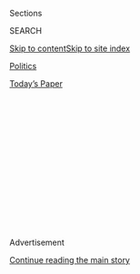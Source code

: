 <div id="app">

<div>

<div>

<div>

<div class="NYTAppHideMasthead css-1q2w90k e1suatyy0">

<div class="section css-ui9rw0 e1suatyy2">

<div class="css-eph4ug er09x8g0">

<div class="css-6n7j50">

</div>

<span class="css-1dv1kvn">Sections</span>

<div class="css-10488qs">

<span class="css-1dv1kvn">SEARCH</span>

</div>

[Skip to content](#site-content)[Skip to site
index](#site-index)

</div>

<div id="masthead-section-label" class="css-1wr3we4 eaxe0e00">

[Politics](https://www.nytimes3xbfgragh.onion/section/politics)

</div>

<div class="css-10698na e1huz5gh0">

</div>

</div>

<div id="masthead-bar-one" class="section hasLinks css-15hmgas e1csuq9d3">

<div class="css-uqyvli e1csuq9d0">

</div>

<div class="css-1uqjmks e1csuq9d1">

</div>

<div class="css-9e9ivx">

[](https://myaccount.nytimes3xbfgragh.onion/auth/login?response_type=cookie&client_id=vi)

</div>

<div class="css-1bvtpon e1csuq9d2">

[Today’s
Paper](https://www.nytimes3xbfgragh.onion/section/todayspaper)

</div>

</div>

</div>

</div>

<div data-aria-hidden="false">

<div id="site-content" data-role="main">

<div>

<div class="css-1aor85t" style="opacity:0.000000001;z-index:-1;visibility:hidden">

<div class="css-1hqnpie">

<div class="css-epjblv">

<span class="css-17xtcya">[Politics](/section/politics)</span><span class="css-x15j1o">|</span><span class="css-fwqvlz">Supreme
Court Allows Antitrust Lawsuit Against Apple to
Proceed</span>

</div>

<div class="css-k008qs">

<div class="css-1iwv8en">

<span class="css-18z7m18"></span>

<div>

</div>

</div>

<span class="css-1n6z4y">https://nyti.ms/30dcPeE</span>

<div class="css-1705lsu">

<div class="css-4xjgmj">

<div class="css-4skfbu" data-role="toolbar" data-aria-label="Social Media Share buttons, Save button, and Comments Panel with current comment count" data-testid="share-tools">

  - 
  - 
  - 
  - 
    
    <div class="css-6n7j50">
    
    </div>

  - 
  - 

</div>

</div>

</div>

</div>

</div>

</div>

<div id="NYT_TOP_BANNER_REGION" class="css-13pd83m">

</div>

<div id="top-wrapper" class="css-1sy8kpn">

<div id="top-slug" class="css-l9onyx">

Advertisement

</div>

[Continue reading the main
story](#after-top)

<div class="ad top-wrapper" style="text-align:center;height:100%;display:block;min-height:250px">

<div id="top" class="place-ad" data-position="top" data-size-key="top">

</div>

</div>

<div id="after-top">

</div>

</div>

<div id="sponsor-wrapper" class="css-1hyfx7x">

<div id="sponsor-slug" class="css-19vbshk">

Supported by

</div>

[Continue reading the main
story](#after-sponsor)

<div id="sponsor" class="ad sponsor-wrapper" style="text-align:center;height:100%;display:block">

</div>

<div id="after-sponsor">

</div>

</div>

<div class="css-1vkm6nb ehdk2mb0">

# Supreme Court Allows Antitrust Lawsuit Against Apple to Proceed

</div>

<div class="css-79elbk" data-testid="photoviewer-wrapper">

<div class="css-z3e15g" data-testid="photoviewer-wrapper-hidden">

</div>

<div class="css-1a48zt4 ehw59r15" data-testid="photoviewer-children">

![<span class="css-16f3y1r e13ogyst0" data-aria-hidden="true">Shoppers
passing an Apple store in Hong Kong. The Supreme Court has allowed an
antitrust lawsuit against the company to move
forward.</span><span class="css-cnj6d5 e1z0qqy90" itemprop="copyrightHolder"><span class="css-1ly73wi e1tej78p0">Credit...</span><span><span>Jerome
Favre/EPA, via
Shutterstock</span></span></span>](https://static01.graylady3jvrrxbe.onion/images/2019/05/06/us/politics/00dc-scotusapple/merlin_149904843_a35446c7-3738-4bba-a276-36417e70f30b-articleLarge.jpg?quality=75&auto=webp&disable=upscale)

</div>

</div>

<div class="css-xt80pu e12qa4dv0">

<div class="css-18e8msd">

<div class="css-vp77d3 epjyd6m0">

<div class="css-1baulvz">

By [<span class="css-1baulvz" itemprop="name">Adam
Liptak</span>](https://www.nytimes3xbfgragh.onion/by/adam-liptak) and
[<span class="css-1baulvz last-byline" itemprop="name">Jack
Nicas</span>](https://www.nytimes3xbfgragh.onion/by/jack-nicas)

</div>

</div>

  - May 13,
    2019

  - 
    
    <div class="css-4xjgmj">
    
    <div class="css-d8bdto" data-role="toolbar" data-aria-label="Social Media Share buttons, Save button, and Comments Panel with current comment count" data-testid="share-tools">
    
      - 
      - 
      - 
      - 
        
        <div class="css-6n7j50">
        
        </div>
    
      - 
      - 
    
    </div>
    
    </div>

</div>

</div>

<div class="section meteredContent css-1r7ky0e" name="articleBody" itemprop="articleBody">

<div class="css-1fanzo5 StoryBodyCompanionColumn">

<div class="css-53u6y8">

WASHINGTON — The Supreme Court on Monday allowed an enormous antitrust
class action against Apple [to move
forward](https://www.supremecourt.gov/opinions/18pdf/17-204_bq7d.pdf),
saying consumers should be allowed to try to prove that the technology
giant had used monopoly power to raise the prices of iPhone apps.

The lawsuit is in its early stages, and it must overcome other legal
hurdles. But the case brings the most direct legal challenge in the
United States to the clout that Apple has built up through its App
Store. And it raises questions about how the company has wielded that
power, amid a wave of anti-tech sentiment that has also prompted
concerns about the dominance of other tech behemoths such as Facebook
and Amazon.

The court’s 5-to-4 vote featured an unusual alignment of justices, with
President Trump’s two appointees on opposite sides. Justice Brett M.
Kavanaugh, who joined the court in October, wrote the majority opinion,
which was also signed by the court’s four more liberal justices. Justice
Neil M. Gorsuch, who joined the court in 2017, wrote the dissent.

The class-action lawsuit focuses on the fees that Apple takes on sales
in its App Store, which millions of people use every day to download
games, messaging apps and other programs. The company charges up to a 30
percent commission to developers who sell their products through its
store, bars them from selling their apps elsewhere and plays a role in
setting prices. App makers have long complained that the fee and other
practices are unfair.

</div>

</div>

<div class="css-1fanzo5 StoryBodyCompanionColumn">

<div class="css-53u6y8">

Over the years, people and app makers have come to rely on the App Store
almost as if it were a utility. The store features more than two million
apps, [Apple has told the
court](https://www.supremecourt.gov/DocketPDF/17/17-204/59108/20180810114516634_17-204%20ts.pdf),
and generated more than $26 billion in payments to developers in 2017.
More important, the availability of apps transformed the iPhone from
merely a phone to the center of our digital lives. Without the App
Store, there would be no Uber or Lyft for calling cars, Instagram for
sharing pictures and videos, or Postmates for ordering food.

Competitors have accused Apple of using the App Store to harm rivals.
Spotify, Netflix, Amazon and others have sought to avoid the Apple fee
by directing their customers to subscribe to their services directly.
But smaller app makers would struggle to make such a move.

Apple has appeared to use its power over the App Store to its advantage
in other instances, including a [move to restrict or block
apps](https://www.nytimes3xbfgragh.onion/2019/04/27/technology/apple-screen-time-trackers.html)
that provide parental controls or monitor time spent on a phone. Apple’s
competitors complained that the company had targeted them after it
created its own tool for those tasks. Apple said it removed some of the
apps for privacy reasons.

Apple said in a statement that it was “confident we will prevail when
the facts are presented and that the App Store is not a monopoly by any
metric.”

How the case unfolds is likely to be closely watched as lawmakers and
regulators around the world debate how to rein in the power of tech
companies. In the United States, [legal scholars have
questioned](https://www.nytimes3xbfgragh.onion/2018/09/07/technology/monopoly-antitrust-lina-khan-amazon.html)
whether antitrust arguments focused on price are enough to deal with the
tech giants and whether antitrust law should take competitive process
into account.

</div>

</div>

<div class="css-1fanzo5 StoryBodyCompanionColumn">

<div class="css-53u6y8">

This year, the music streaming service Spotify filed [a complaint with
European
regulators](https://www.nytimes3xbfgragh.onion/2019/03/13/business/spotify-apple-complaint.html?smid=nytcore-ios-share)
that accused Apple of using its power over the App Store to harm rivals.

Other tech powers like Google, Facebook and Amazon have faced antitrust
scrutiny for their outsize market shares in areas like internet search,
social media and online commerce, but Apple escaped it for years because
iPhones make up less than half of the American smartphone market,
according to some estimates, and far less in other countries. Instead,
Google’s Android software backs most of the world’s smartphones.

Still, iPhone users spend far more than owners of smartphones running
Android, meaning the App Store, which was opened in 2008, has become the
dominant marketplace for app makers to reach customers.

Successful antitrust plaintiffs are entitled to triple damages, so the
damages could be large if Apple loses the lawsuit. Still, Apple has deep
pockets — it generated $266 billion in sales and $59.5 billion in profit
in its [last fiscal
year](https://www.apple.com/newsroom/pdfs/Q4-FY18-Consolidated-Financial-Statements.pdf).

A ruling that forces Apple to reduce its share of app sales is likely to
have an even longer-term effect on the company. Apple, which makes most
of its sales from iPhones, has tried to shift its business to rely more
on revenue from sales of apps and other services. In January, it said it
had paid out $120 billion to app makers since 2008, putting its own take
from App Store revenue at around $50 billion.

Apple has tried to address some developer concerns about its App Store.
In 2016, it announced that it would reduce its take from subscription
accounts to 15 percent after the first year.

The App Store has also become a major talking point for Apple’s lobbying
efforts. The company has called itself “one of the biggest job creators
in the U.S.,” citing the number of jobs generated by companies writing
software for the App Store. As of 2017, it said, the app industry had
generated more than 1.5 million American jobs in software design and
development.

</div>

</div>

<div class="css-1fanzo5 StoryBodyCompanionColumn">

<div class="css-53u6y8">

Sandeep Vaheesan, legal director at the Open Markets Institute, a
Washington think tank that advocates for stronger antitrust enforcement,
said the App Store gave Apple too much power over pricing and allowed it
to censor content.

“What Apple has done since the launch of the iPhone is tell all iPhone
owners and iPhone app developers that if they want to buy and sell apps,
they have to go through the App Store,” Mr. Vaheesan said. “So Apple has
set up this app store as a bottleneck where everyone in the iPhone
ecosystem must transact.”

Apple shares fell more than 5 percent on Monday, with some investors
selling on news of the Supreme Court ruling, as well as the [renewed
trade war between China and the United
States](https://www.nytimes3xbfgragh.onion/2019/05/13/business/trump-trade-china.html),
which poses a risk to the company’s business. Apple relies on China for
much of its manufacturing and roughly a fifth of its iPhone sales.

The legal question in the case, Apple v. Pepper, was whether the lawsuit
was barred by a 1977 decision in [Illinois Brick Company v.
Illinois](https://caselaw.findlaw.com/us-supreme-court/431/720.html), a
case that allowed only direct purchasers of products to bring federal
antitrust lawsuits. Apple argued that it was an intermediary and so not
subject to a lawsuit.

The majority rejected that argument. “The plaintiffs’ allegations boil
down to one straightforward claim: that Apple exercises monopoly power
in the retail market for the sale of apps and has unlawfully used its
monopoly power to force iPhone owners to pay Apple
higher-than-competitive prices for apps,” Justice Kavanaugh wrote.

Apple argued that app developers set their own prices, meaning that
consumers should not be able to sue the company. Justice Kavanaugh
responded that the argument missed the economic reality of the
relationship between Apple and app developers.

“A ‘who sets the price’ rule,” he wrote, “would draw an arbitrary and
unprincipled line among retailers based on retailers’ financial
arrangements with their manufacturers or suppliers.”

</div>

</div>

<div class="css-1fanzo5 StoryBodyCompanionColumn">

<div class="css-53u6y8">

“Under Apple’s rule a consumer could sue a monopolistic retailer when
the retailer set the retail price by marking up the price it had paid
the manufacturer or supplier for the good or service,” he wrote. “But a
consumer could not sue a monopolistic retailer when the manufacturer or
supplier set the retail price and the retailer took a commission on each
sale.”

“In sum,” Justice Kavanaugh wrote, “Apple’s theory would disregard
statutory text and precedent, create an unprincipled and economically
senseless distinction among monopolistic retailers and furnish
monopolistic retailers with a how-to guide for evasion of the antitrust
laws.”

Justices Ruth Bader Ginsburg, Stephen G. Breyer, Sonia Sotomayor and
Elena Kagan joined Justice Kavanaugh’s majority opinion.

In dissent, Justice Gorsuch said the 1977 decision meant Apple should
prevail, and he suggested that the majority had undermined the precedent
by questioning all of its basic rationales.

“Without any invitation or reason to revisit our precedent, and with so
many grounds for caution, I would have thought the proper course today
would have been to afford Illinois Brick full effect,” Justice Gorsuch
wrote, “not to begin whittling it away to a bare formalism.”

Chief Justice John G Roberts Jr. and Justices Clarence Thomas and Samuel
A. Alito Jr. joined Justice Gorsuch’s dissent.

</div>

</div>

</div>

<div>

</div>

<div>

</div>

<div>

</div>

<div>

<div id="bottom-wrapper" class="css-1ede5it">

<div id="bottom-slug" class="css-l9onyx">

Advertisement

</div>

[Continue reading the main
story](#after-bottom)

<div id="bottom" class="ad bottom-wrapper" style="text-align:center;height:100%;display:block;min-height:90px">

</div>

<div id="after-bottom">

</div>

</div>

</div>

</div>

</div>

## Site Index

<div>

</div>

## Site Information Navigation

  - [© <span>2020</span> <span>The New York Times
    Company</span>](https://help.nytimes3xbfgragh.onion/hc/en-us/articles/115014792127-Copyright-notice)

<!-- end list -->

  - [NYTCo](https://www.nytco.com/)
  - [Contact
    Us](https://help.nytimes3xbfgragh.onion/hc/en-us/articles/115015385887-Contact-Us)
  - [Work with us](https://www.nytco.com/careers/)
  - [Advertise](https://nytmediakit.com/)
  - [T Brand Studio](http://www.tbrandstudio.com/)
  - [Your Ad
    Choices](https://www.nytimes3xbfgragh.onion/privacy/cookie-policy#how-do-i-manage-trackers)
  - [Privacy](https://www.nytimes3xbfgragh.onion/privacy)
  - [Terms of
    Service](https://help.nytimes3xbfgragh.onion/hc/en-us/articles/115014893428-Terms-of-service)
  - [Terms of
    Sale](https://help.nytimes3xbfgragh.onion/hc/en-us/articles/115014893968-Terms-of-sale)
  - [Site
    Map](https://spiderbites.nytimes3xbfgragh.onion)
  - [Help](https://help.nytimes3xbfgragh.onion/hc/en-us)
  - [Subscriptions](https://www.nytimes3xbfgragh.onion/subscription?campaignId=37WXW)

</div>

</div>

</div>

</div>
